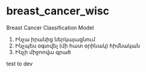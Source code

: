 # breast_cancer_wisc

Breast Cancer Classification Model

1. Ինչա իրանից ներկայացնում
2. Ինչպես օգտվել (մի հատ օրինակ) հիմնական
3. Ինչի միջոովա գրած

test to dev
